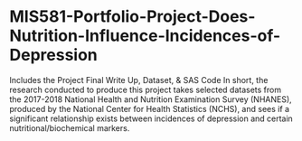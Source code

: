# MIS581-Portfolio-Project-Does-Nutrition-Influence-Incidences-of-Depression
Includes the Project Final Write Up, Dataset, &amp; SAS Code
In short, the research conducted to produce this project takes selected datasets from the 2017-2018 National Health and Nutrition Examination Survey (NHANES), produced by the National Center for Health Statistics (NCHS), and sees if a significant relationship exists between incidences of depression and certain nutritional/biochemical markers.
